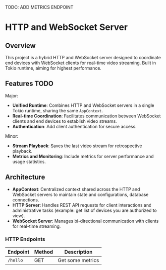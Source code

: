 TODO: ADD METRICS ENDPOINT

# HTTP and WebSocket Server

## Overview

This project is a hybrid HTTP and WebSocket server designed to coordinate end devices with WebSocket clients for real-time video streaming. Built in Tokio runtime, aiming for highest performance. 

## Features TODO
Major:

- **Unified Runtime**: Combines HTTP and WebSocket servers in a single Tokio runtime, sharing the same `AppContext`.
- **Real-time Coordination**: Facilitates communication between WebSocket clients and end devices to establish video streams.
- **Authentication**: Add client authentication for secure access.

Minor:
- **Stream Playback**: Saves the last video stream for retrospective playback.
- **Metrics and Monitoring**: Include metrics for server performance and usage statistics.

## Architecture

- **AppContext**: Centralized context shared across the HTTP and WebSocket servers to maintain state and configurations, database connections.
- **HTTP Server**: Handles REST API requests for client interactions and administrative tasks (example: get list of devices you are authorized to view).
- **WebSocket Server**: Manages bi-directional communication with clients for real-time streaming.


### HTTP Endpoints

| Endpoint         | Method | Description                      |
|------------------|--------|----------------------------------|
| `/hello`         | GET    | Get some metrics                 |

